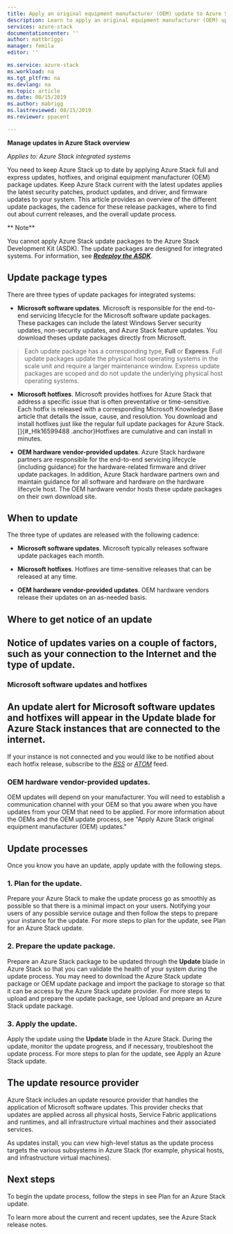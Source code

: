 ```yaml
---
title: Apply an original equipment manufacturer (OEM) update to Azure Stack | Microsoft Docs
description: Learn to apply an original equipment manufacturer (OEM) update to Azure Stack.
services: azure-stack
documentationcenter: ''
author: mattbriggs
manager: femila
editor: ''

ms.service: azure-stack
ms.workload: na
ms.tgt_pltfrm: na
ms.devlang: na
ms.topic: article
ms.date: 08/15/2019
ms.author: mabrigg
ms.lastreviewed: 08/15/2019
ms.reviewer: ppacent 

---
```


**Manage updates in Azure Stack overview**

*Applies to: Azure Stack integrated systems*

You need to keep Azure Stack up to date by applying Azure Stack full and express updates, hotfixes, and original equipment manufacturer (OEM) package updates. Keep Azure Stack current with the latest updates applies the latest security patches, product updates, and driver, and firmware updates to your system. This article provides an overview of the different update packages, the cadence for these release packages, where to find out about current releases, and the overall update process.

** Note**

You cannot apply Azure Stack update packages to the Azure Stack Development Kit (ASDK). The update packages are designed for integrated systems. For information, see [***Redeploy the ASDK***](https://docs.microsoft.com/en-us/azure-stack/asdk/asdk-redeploy).

Update package types
--------------------

There are three types of update packages for integrated systems:

-   **Microsoft software updates**. Microsoft is responsible for the end-to-end servicing lifecycle for the Microsoft software update packages. These packages can include the latest Windows Server security updates, non-security updates, and Azure Stack feature updates. You download theses update packages directly from Microsoft.

> Each update package has a corresponding type, **Full** or **Express**. Full update packages update the physical host operating systems in the scale unit and require a larger maintenance window. Express update packages are scoped and do not update the underlying physical host operating systems.

-   **Microsoft hotfixes**. Microsoft provides hotfixes for Azure Stack that address a specific issue that is often preventative or time-sensitive. Each hotfix is released with a corresponding Microsoft Knowledge Base article that details the issue, cause, and resolution. You download and install hotfixes just like the regular full update packages for Azure Stack. []{#_Hlk16599488 .anchor}Hotfixes are cumulative and can install in minutes.

-   **OEM hardware vendor-provided updates**. Azure Stack hardware partners are responsible for the end-to-end servicing lifecycle (including guidance) for the hardware-related firmware and driver update packages. In addition, Azure Stack hardware partners own and maintain guidance for all software and hardware on the hardware lifecycle host. The OEM hardware vendor hosts these update packages on their own download site.

When to update
--------------

The three type of updates are released with the following cadence:

-   **Microsoft software updates**. Microsoft typically releases software update packages each month.

-   **Microsoft hotfixes**. Hotfixes are time-sensitive releases that can be released at any time.

-   **OEM hardware vendor-provided updates**. OEM hardware vendors release their updates on an as-needed basis.

Where to get notice of an update
--------------------------------

Notice of updates varies on a couple of factors, such as your connection to the Internet and the type of update.
----------------------------------------------------------------------------------------------------------------

### Microsoft software updates and hotfixes 

An update alert for Microsoft software updates and hotfixes will appear in the Update blade for Azure Stack instances that are connected to the internet.
---------------------------------------------------------------------------------------------------------------------------------------------------------

If your instance is not connected and you would like to be notified about each hotfix release, subscribe to the [*RSS*](https://support.microsoft.com/app/content/api/content/feeds/sap/en-us/32d322a8-acae-202d-e9a9-7371dccf381b/rss) or [*ATOM*](https://support.microsoft.com/app/content/api/content/feeds/sap/en-us/32d322a8-acae-202d-e9a9-7371dccf381b/atom) feed.

### OEM hardware vendor-provided updates. 

OEM updates will depend on your manufacturer. You will need to establish a communication channel with your OEM so that you aware when you have updates from your OEM that need to be applied. For more information about the OEMs and the OEM update process, see "Apply Azure Stack original equipment manufacturer (OEM) updates."

Update processes
----------------

Once you know you have an update, apply update with the following steps.

### 1. Plan for the update.

Prepare your Azure Stack to make the update process go as smoothly as possible so that there is a minimal impact on your users. Notifying your users of any possible service outage and then follow the steps to prepare your instance for the update. For more steps to plan for the update, see Plan for an Azure Stack update.

### 2. Prepare the update package.

Prepare an Azure Stack package to be updated through the **Update** blade in Azure Stack so that you can validate the health of your system during the update process. You may need to download the Azure Stack update package or OEM update package and import the package to storage so that it can be access by the Azure Stack update provider. For more steps to upload and prepare the update package, see Upload and prepare an Azure Stack update package.

### 3. Apply the update.

Apply the update using the **Update** blade in the Azure Stack. During the update, monitor the update progress, and if necessary, troubleshoot the update process. For more steps to plan for the update, see Apply an Azure Stack update.

The update resource provider
----------------------------

Azure Stack includes an update resource provider that handles the application of Microsoft software updates. This provider checks that updates are applied across all physical hosts, Service Fabric applications and runtimes, and all infrastructure virtual machines and their associated services.

As updates install, you can view high-level status as the update process targets the various subsystems in Azure Stack (for example, physical hosts, and infrastructure virtual machines).

Next steps
----------

To begin the update process, follow the steps in see Plan for an Azure Stack update.

To learn more about the current and recent updates, see the Azure Stack release notes.
